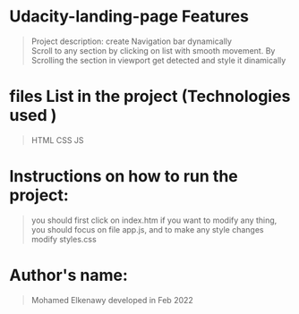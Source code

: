 # Udacity-landing-page Features
> Project description:
  >create Navigation bar dynamically  
  >Scroll to any section by clicking on list with smooth movement.
  >By Scrolling the section in viewport get detected and style it dinamically 

#  files List in the project (Technologies used )
>HTML
>CSS
>JS 

# Instructions on how to run the project:
> you should first click on index.htm
> if you want to modify any thing, you should focus on file app.js, and to make any style changes modify styles.css

# Author's name:
> Mohamed Elkenawy 
> developed in Feb 2022
